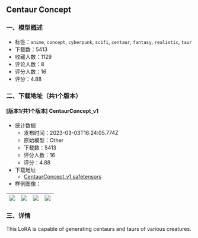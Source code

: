 ## Centaur Concept
### 一、模型概述

- 标签：`anime`, `concept`, `cyberpunk`, `scifi`, `centaur`, `fantasy`, `realistic`, `taur`
- 下载数：5413
- 收藏人数：1129
- 评论人数：8
- 评分人数：16
- 评分：4.88

### 二、下载地址（共1个版本）

#### [版本1/共1个版本] CentaurConcept_v1

- 统计数据
  - 发布时间：2023-03-03T16:24:05.774Z
  - 原始模型：Other
  - 下载数：5413
  - 评分人数：16
  - 评分：4.88
- 下载地址
  - [CentaurConcept_v1.safetensors](https://civitai.com/api/download/models/12839)
- 样例图像：

| <img src="https://image.civitai.com/xG1nkqKTMzGDvpLrqFT7WA/92141093-b0b0-49a2-3078-8833cb992900/width=450/177468.jpeg" /> | <img src="https://image.civitai.com/xG1nkqKTMzGDvpLrqFT7WA/fb35a159-6ac2-489e-e9cc-55a4b3fc8800/width=450/124186.jpeg" /> | <img src="https://image.civitai.com/xG1nkqKTMzGDvpLrqFT7WA/d18bf698-0acc-4da9-2352-506f5550b400/width=450/124179.jpeg" /> | <img src="https://image.civitai.com/xG1nkqKTMzGDvpLrqFT7WA/ac438450-5101-4151-a399-a58700dbfd00/width=450/124177.jpeg" /> |
| ---- | ---- | ---- | ---- |


### 三、详情
<p>This LoRA is capable of generating centaurs and taurs of various creatures.<br /><br /></p>